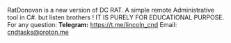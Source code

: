 RatDonovan is a new version of DC RAT. A simple remote Administrative tool in C#. but listen brothers ! IT IS PURELY FOR EDUCATIONAL PURPOSE.
For any question: 
<b>Telegram:</b> https://t.me/lincoln_cnd
Email: cndtasks@proton.me
